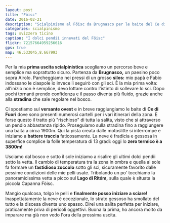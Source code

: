 ```yaml
---
layout: post
title: "Föisc"
date: 2016-02-21
description: "Scialpinismo al Föisc da Brugnasco per le baite del Ce di Fuori"
categories: scialpinismo
tags: svizzera ticino  
caption: "I dolci pendii innevati del Föisc"
flickr: 72157664959256616
gps: true
map: 46.533045,8.667993
---
```


Per la mia **prima uscita scialpinistica** scegliamo un percorso beve e semplice ma soprattutto sicuro. Partenza da **Brugnasco,** un paesino poco sopra Airolo. Parcheggiamo nei pressi di un grosso **silos:** mio papà e Fabio indossano le ciaspole io invece li seguirò con gli sci. È la mia prima volta: all'inizio non è semplice, devo lottare contro l'istinto di sollevare lo sci. Dopo pochi tornanti prendo confidenza e il passo diventa più fluido, grazie anche alla **stradina** che sale regolare nel bosco.

Ci spostiamo sul **versante ovest** e in breve raggiungiamo le baite di **Ce di Fuori** dove sono presenti numerosi cartelli per i vari itinerari della zona. È forse questo il tratto più "rischioso" di tutta la salita, visto che si attraverso un pendio abbastanza ripido. Proseguiamo sulla stradina fino a raggiungere una baita a circa 1900m. Qui la pista creata dalle motoslitte si interrompe e iniziamo a **battere traccia** faticosamente. La neve è fradicia e gessosa in superfice complice la folle temperatura di 13 gradi: oggi lo **zero termico è a 3800m!**

Usciamo dal bosco e sotto il sole iniziamo a risalire gli ultimi dolci pendii sotto la vetta. Il cambio di temperatura tra la zona in ombra e quella al sole fa formare un **fastidioso zoccolo** sotto gli sci, sicuramente favorito dalle pessime condizioni delle mie pelli usate. Tribolando un po' tocchiamo la panoramicissima vetta a picco sul **Lago di Ritóm,** sulla quale è situata la piccola Capanna Föisc.

Mangio qualcosa, tolgo le pelli e **finalmente posso iniziare a sciare!** Inaspettatamente la neve è eccezionale, lo strato gessoso ha smollato del tutto e la discesa diventa uno spasso. Direi una salita perfetta per iniziare, praticamente priva di pericoli oggettivi. Buona la prima, ho ancora molto da imparare ma già non vedo l'ora della prossima uscita.
